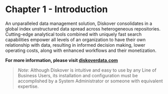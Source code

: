 # <a id="introduction"></a>Chapter 1 - Introduction

An unparalleled data management solution, Diskover consolidates in a global index unstructured data spread across heterogeneous repositories. Cutting-edge analytical tools combined with uniquely fast search capabilities empower all levels of an organization to have their own relationship with data, resulting in informed decision making, lower operating costs, along with enhanced workflows and their monetization.

**For more information, please visit [diskoverdata.com](https://www.diskoverdata.com)**

>_Note_: Although Diskover is intuitive and easy to use by any Line of Business Users, its installation and configuration must be accomplished by a System Administrator or someone with equivalent expertise.
